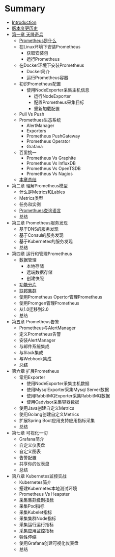 # Summary

* [Introduction](README.md)
* [版本变更历史](CHANGELOGS.md)
* [第一章 天降奇兵](./chapter0/README.md)
    * [Prometheus是什么](./chapter0/what-is-prometheus.md)
    * 在Linux环境下安装Prometheus
        * 获取安装包
        * 运行Prometheus
    * 在Docker环境下安装Prometheus
        * Docker简介
        * 运行Prometheus容器
    * 初识Prometheus配置
        * 使用NodeExporter采集主机信息
            * 运行NodeExporter
            * 配置Prometheus采集目标
            * 重新加载配置
    * Pull Vs Push
    * Promethues生态系统
        * AlertManager
        * Exporters
        * Prometheus PushGateway
        * Prometheus Operator
        * Grafana
    * 百里挑一
        * Prometheus Vs Graphite
        * Prometheus Vs InfluxDB
        * Prometheus Vs OpenTSDB
        * Prometheus Vs Nagios
    * [本章总结](./chapter0/SUMMARY.md)
* 第二章 理解Prometheus模型
    * 什么是Metrics和Lables
    * Metrics类型
    * 任务和实例
    * [Promethues查询语言](./chapter2/prometheus-query-language.md)
    * 总结
* 第三章 Prometheus服务发现
    * 基于DNS的服务发现
    * 基于Consul的服务发现
    * 基于Kubernetes的服务发现
    * 总结
* 第四章 运行和管理Prometheus
    * 数据管理
        * 本地存储
        * 远端数据存储
        * 创建快照
    * [功能分片](./chapter4/scale-promethues-with-functional-sharding.md)
    * [联邦集群](./chapter4/scale-prometheus-with-federation.md)
    * 使用Prometheus Opertor管理Prometheus
    * 使用Promgen管理Prometheus
    * 从1.0迁移到2.0
    * 总结
* 第五章 Prometheus告警
    * Prometheus与AlertManager
    * 定义Prometheus告警
    * 安装AlertManager
    * 与邮件系统集成
    * 与Slack集成
    * 与Webhook集成
    * 总结
* 第六章 扩展Prometheus
    * 常用Exporter
        * 使用NodeExporter采集主机数据
        * 使用MysqlExporter采集Mysql Server数据
        * 使用RabbitMQExporter采集RabbitMQ数据
        * 使用Cadvisor采集容器数据
    * 使用Java创建自定义Metrics
    * 使用Golang创建自定义Metrics
    * 扩展Spring Boot应用支持应用指标采集
    * 总结
* 第七章 可视化一切
    * Grafana简介
    * 自定义仪表盘
    * 自定义图表
    * 告警配置
    * 共享你的仪表盘
    * 总结
* 第八章 Kubernetes监控实战
    * Kubernetes简介
    * 搭建Kubernetes本地测试环境
    * Prometheus Vs Heapster
    * [采集集群级别指标](./chapter8/expose-cluster-level-metrics-with-kube-state-metrics.md)
    * 采集Pod指标
    * 采集Kubelet指标
    * 采集集群Node指标
    * 采集运行运行指标
    * 采集应用监控指标
    * 弹性伸缩
    * 使用Grafana创建可视化仪表盘
    * 总结

